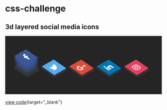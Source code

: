 # css-challenge

## 3d layered social media icons

![3d layered social media icons view](https://github.com/kvfck/css-challenge/blob/main/images/3d-icons.png)

[view code](https://github.com/kvfck/css-challenge/tree/main/3d-layered-social-media-icons "view code"){target="_blank"}
